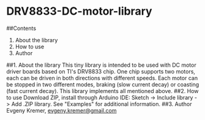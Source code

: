 # DRV8833-DC-motor-library
##Contents
1. About the library
2. How to use
3. Author

##1. About the library
This tiny library is intended to be used with DC motor driver boards based on TI's DRV8833 chip. One chip supports two motors, each can be driven in both directions with different speeds. Each motor can be stopped in two different modes, braking (slow current decay) or coasting (fast current decay). This library implements all mentioned above.
##2. How to use
Download ZIP, install through Arduino IDE: Sketch -> Include library -> Add .ZIP library. See "Examples" for additional information.
##3. Author
Evgeny Kremer, evgeny.kremer@gmail.com
